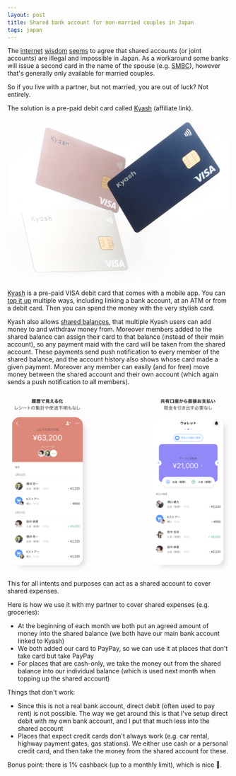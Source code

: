 ```yaml
---
layout: post
title: Shared bank account for non-married couples in Japan
tags: japan
---
```


The [internet](http://www.accessj.com/2011/12/banking-in-japan-2-opening-account.html#:~:text=or%20automatic%20payments.-,Joint%20Accounts%3F,-According%20to%20Japanese) [wisdom](https://www.reddit.com/r/japanlife/comments/piq0yx/joint_bank_accounts/) [seems](https://www.expatfocus.com/japan/financial/how-to-open-a-bank-account-in-japan-6376#:~:text=Joint%20bank%20accounts%20are%20illegal%20in%20Japan) to agree that shared accounts (or joint accounts) are illegal and impossible in Japan.
As a workaround some banks will issue a second card in the name of the spouse (e.g. [SMBC](https://www.smbc-card.com/nyukai/add/family/index.jsp)), however that's generally only available for married couples.

So if you live with a partner, but not married, you are out of luck?
Not entirely.

<!--break-->

The solution is a pre-paid debit card called [Kyash](https://kyash.me/invitations/ur8fp3p0) (affiliate link).

![The sleek, modern Kyash cards](/assets/2022-05-07-shared-account/kyash-cards.jpg)

[Kyash](https://kyash.me/invitations/ur8fp3p0) is a pre-paid VISA debit card that comes with a mobile app.
You can [top it up](https://www.kyash.co/features/charge) multiple ways, including linking a bank account, at an ATM or from a debit card.
Then you can spend the money with the very stylish card.

Kyash also allows [shared balances](https://www.kyash.co/services/share-account), that multiple Kyash users can add money to and withdraw money from.
Moreover members added to the shared balance can assign their card to that balance (instead of their main account), so any payment maid with the card will be taken from the shared account.
These payments send push notification to every member of the shared balance, and the account history also shows whose card made a given payment.
Moreover any member can easily (and for free) move money between the shared account and their own account (which again sends a push notification to all members).

![Shared account view](/assets/2022-05-07-shared-account/shared-account.png)

This for all intents and purposes can act as a shared account to cover shared expenses.

Here is how we use it with my partner to cover shared expenses (e.g. groceries):

* At the beginning of each month we both put an agreed amount of money into the shared balance (we both have our main bank account linked to Kyash)
* We both added our card to PayPay, so we can use it at places that don't take card but take PayPay
* For places that are cash-only, we take the money out from the shared balance into our individual balance (which is used next month when topping up the shared account)

Things that don't work:

* Since this is not a real bank account, direct debit (often used to pay rent) is not possible. The way we get around this is that I've setup direct debit with my own bank account, and I put that much less into the shared account
* Places that expect credit cards don't always work (e.g. car rental, highway payment gates, gas stations). We either use cash or a personal credit card, and then take the money from the shared account for these.

Bonus point: there is 1% cashback (up to a monthly limit), which is nice 🤑.